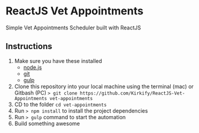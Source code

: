 # ReactJS Vet Appointments
Simple Vet Appointments Scheduler built with ReactJS


## Instructions

1. Make sure you have these installed
	- [node.js](http://nodejs.org/)
	- [git](http://git-scm.com/)
	- [gulp](http://gulpjs.com/)
2. Clone this repository into your local machine using the terminal (mac) or Gitbash (PC) `> git clone https://github.com/Kirkify/ReactJS-Vet-Appointments vet-appointments`
3. CD to the folder `cd vet-appointments`
4. Run `> npm install` to install the project dependencies
5. Run `> gulp` command to start the automation
6. Build something awesome
